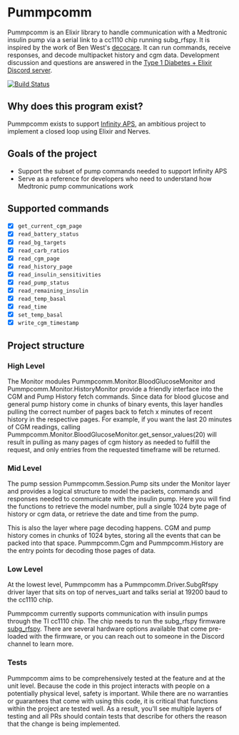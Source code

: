 # Pummpcomm

Pummpcomm is an Elixir library to handle communication with a Medtronic insulin pump via a serial link to a cc1110 chip running subg_rfspy. It is inspired by the work of Ben West's [decocare](https://github.com/openaps/decocare). It can run commands, receive responses, and decode multipacket history and cgm data. Development discussion and questions are answered in the [Type 1 Diabetes + Elixir Discord server](https://discord.gg/XfJ78mA).

[![Build Status](https://travis-ci.org/infinity-aps/pummpcomm.svg?branch=master)](https://travis-ci.org/infinity-aps/pummpcomm)

## Why does this program exist?

Pummpcomm exists to support [Infinity APS](https://github.com/infinity-aps/infinity_aps), an ambitious project to implement a closed loop using Elixir and Nerves.

## Goals of the project

* Support the subset of pump commands needed to support Infinity APS
* Serve as a reference for developers who need to understand how Medtronic pump communications work

## Supported commands

- [x] `get_current_cgm_page`
- [x] `read_battery_status`
- [x] `read_bg_targets`
- [x] `read_carb_ratios`
- [x] `read_cgm_page`
- [x] `read_history_page`
- [x] `read_insulin_sensitivities`
- [x] `read_pump_status`
- [x] `read_remaining_insulin`
- [x] `read_temp_basal`
- [x] `read_time`
- [x] `set_temp_basal`
- [x] `write_cgm_timestamp`

## Project structure

### High Level

The Monitor modules Pummpcomm.Monitor.BloodGlucoseMonitor and Pummpcomm.Monitor.HistoryMonitor provide a friendly interface into the CGM and Pump History fetch commands. Since data for blood glucose and general pump history come in chunks of binary events, this layer handles pulling the correct number of pages back to fetch x minutes of recent history in the respective pages. For example, if you want the last 20 minutes of CGM readings, calling Pummpcomm.Monitor.BloodGlucoseMonitor.get_sensor_values(20) will result in pulling as many pages of cgm history as needed to fulfill the request, and only entries from the requested timeframe will be returned.

### Mid Level

The pump session Pummpcomm.Session.Pump sits under the Monitor layer and provides a logical structure to model the packets, commands and responses needed to communicate with the insulin pump. Here you will find the functions to retrieve the model number, pull a single 1024 byte page of history or cgm data, or retrieve the date and time from the pump.

This is also the layer where page decoding happens. CGM and pump history comes in chunks of 1024 bytes, storing all the events that can be packed into that space. Pummpcomm.Cgm and Pummpcomm.History are the entry points for decoding those pages of data.

### Low Level

At the lowest level, Pummpcomm has a Pummpcomm.Driver.SubgRfspy driver layer that sits on top of nerves_uart and talks serial at 19200 baud to the cc1110 chip.

Pummpcomm currently supports communication with insulin pumps through the TI cc1110 chip. The chip needs to run the subg_rfspy firmware [subg_rfspy](https://github.com/ps2/subg_rfspy). There are several hardware options available that come pre-loaded with the firmware, or you can reach out to someone in the Discord channel to learn more.

### Tests

Pummpcomm aims to be comprehensively tested at the feature and at the unit level. Because the code in this project interacts with people on a potentially physical level, safety is important. While there are no warranties or guarantees that come with using this code, it is critical that functions within the project are tested well. As a result, you'll see multiple layers of testing and all PRs should contain tests that describe for others the reason that the change is being implemented.
